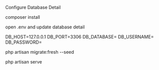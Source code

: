 Configure Database Detail

composer install 

open .env and update database detail

DB_HOST=127.0.0.1
DB_PORT=3306
DB_DATABASE=<DATABASE NAME>
DB_USERNAME=<DATABASE USERNAME>
DB_PASSWORD=<DATABASE PASSWORD>

php artisan migrate:fresh --seed

php artisan serve
